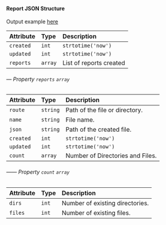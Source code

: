 #### Report JSON Structure

Output example [here](https://raw.githubusercontent.com/oscarweb/file-reporter/main/examples/cache/control.json "Output Json")

| Attribute | Type      | Description                      |
|:----------|:----------|:---------------------------------|
| `created` | `int`     | `strtotime('now')`               |
| `updated` | `int`     | `strtotime('now')`               |
| `reports` | `array`   | List of reports created          |

######  &#8212; Property `reports` `array`
| Attribute | Type      | Description                      |
|:----------|:----------|:---------------------------------|
| `route`   | `string`  | Path of the file or directory.   |
| `name`    | `string`  | File name.                       |
| `json`    | `string`  | Path of the created file.        |
| `created` | `int`     | `strtotime('now')`               |
| `updated` | `int`     | `strtotime('now')`               |
| `count`   | `array`   | Number of Directories and Files. |

######  &#8212;&#8212; Property `count` `array`
| Attribute | Type      | Description                      |
|:----------|:----------|:---------------------------------|
| `dirs`    | `int`     | Number of existing directories.  |
| `files`   | `int`     | Number of existing files.        |

